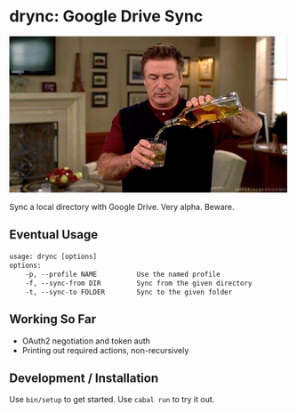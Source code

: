 # drync: Google Drive Sync

![drynk](images/boozetime.gif)

Sync a local directory with Google Drive. Very alpha. Beware.

## Eventual Usage

```
usage: drync [options]
options:
    -p, --profile NAME          Use the named profile
    -f, --sync-from DIR         Sync from the given directory
    -t, --sync-to FOLDER        Sync to the given folder
```

## Working So Far

- OAuth2 negotiation and token auth
- Printing out required actions, non-recursively

## Development / Installation

Use `bin/setup` to get started. Use `cabal run` to try it out.
